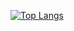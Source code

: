 

﻿[![Top Langs](https://github-readme-stats.vercel.app/api/top-langs/?username=benny&langs_count=10&layout=compact&theme=dark)](https://github.com/Wonsang222/Wonsang222)
